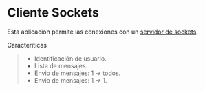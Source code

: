 # Cliente Sockets
Esta aplicación permite las conexiones con un [servidor de sockets](https://github.com/linaresbda/sockets-server).

Caracteríticas
> - Identificación de usuario.
> - Lista de mensajes.
> - Envio de mensajes: 1 -> todos.
> - Envio de mensajes: 1 -> 1.